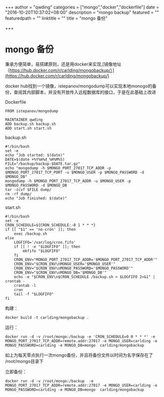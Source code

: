 +++
author = "qwding"
categories = ["mongo","docker","dockerfile"]
date = "2016-10-20T10:37:02+08:00"
description = "mongo backup"
featured = ""
featuredpath = ""
linktitle = ""
title = "mongo 备份"

+++

# mongo 备份

秉承方便简单，易搭建原则，还是用docker来实现,[镜像地址（https://hub.docker.com/r/carlding/mongobackup/）](https://hub.docker.com/r/carlding/mongobackup/)

docker hub找到一个镜像，istepanov/mongodump可以实现本地monogo的备份，查阅其内部脚本，并没有开放传入远程数据库的接口，于是在此基础上改进


Dockerfile
```
FROM istepanov/mongodump

​MAINTAINER qwding 
ADD backup.sh backup.sh
ADD start.sh start.sh

```

backup.sh

```
#!/bin/bash
set -e
echo "Job started: $(date)"
DATE=$(date +%Y%m%d_%H%M%S)
FILE="/backup/backup-$DATE.tar.gz"
echo "mongodump -h $MONGO_PORT_27017_TCP_ADDR -p $MONGO_PORT_27017_TCP_PORT -u $MONGO_USER -p $MONGO_PASSWORD -d $MONGO_DB"
mongodump -h $MONGO_PORT_27017_TCP_ADDR -u $MONGO_USER -p $MONGO_PASSWORD -d $MONGO_DB
tar -zcvf $FILE dump/
rm -rf dump/
echo "Job finished: $(date)"
```

start.sh
```
#!/bin/bash
set -e
CRON_SCHEDULE=${CRON_SCHEDULE:-0 1 * * *}
if [[ "$1" == 'no-cron' ]]; then
    exec /backup.sh
else
    LOGFIFO='/var/log/cron.fifo'
    if [[ ! -e "$LOGFIFO" ]]; then
        mkfifo "$LOGFIFO"
    fi
    CRON_ENV="MONGO_PORT_27017_TCP_ADDR='$MONGO_PORT_27017_TCP_ADDR'"
    CRON_ENV="$CRON_ENV\nMONGO_USER='$MONGO_USER'"
    CRON_ENV="$CRON_ENV\nMONGO_PASSWORD='$MONGO_PASSWORD'"
    CRON_ENV="$CRON_ENV\nMONGO_DB='$MONGO_DB'"
    echo -e "$CRON_ENV\n$CRON_SCHEDULE /backup.sh > $LOGFIFO 2>&1" | crontab -
    crontab -l
    cron
    tail -f "$LOGFIFO"
fi
```


构建：
```
docker build -t carlding/mongobackup . 
```

运行：
```
docker run -d -v /root/mongo:/backup -e 'CRON_SCHEDULE=0 0 * * *' -e MONGO_PORT_27017_TCP_ADDR=remote.addr:27017 -e MONGO_USER=carlding -e MONGO_PASSWORD=carlding -e MONGO_DB=mongo  carlding/mongobackup 

```

如上为每天零点执行一次mongo备份，并且将备份文件以时间为名字保存在了 /root/mongo目录下

立即备份：
```
docker run -d -v /root/mongo:/backup  -e MONGO_PORT_27017_TCP_ADDR=remote.addr:27017 -e MONGO_USER=carlding -e MONGO_PASSWORD=carlding -e MONGO_DB=mongo  carlding/mongobackup 

```